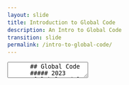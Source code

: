 ```yaml
---
layout: slide
title: Introduction to Global Code
description: An Intro to Global Code
transition: slide
permalink: /intro-to-global-code/
---
```

<section data-markdown>
    <textarea data-template>
      ## Global Code
      ##### 2023
      ![Global Code](../assets/img/2023GlobalCodeLogo_Dark.png)
      
      ---
      
      ## Who are we?
      * Software engineers
      * Professionals
      * Educators
      
      Note:
      
      this is a great opportunity to introduce yourselves & talk about your own backgrounds.
      
      What made you want to become a programmer? What do you get from it? Why would you encourage someone else to have a go?

      ---
      
      ## Who are you?
      * Software engineers!
      * Hand-picked
      
      Note:
      
      The point here is that everyone is a programmer, we don't do any gatekeeping here. If you're in the room, you're one of us. Here the lamplighters can talk about their experience at Global Code last year, and how things have changed for them in the last 12 months.
      
      ---
      
      ## Who are you?
      * Selection criteria wasn't about grades
      * Who doesn't want to change the world?!
      
      Note:
      
      This is a good chance to talk about how we chose members of the class. It was entirely based on their applications. We asked four questions:
      
      * What difference is technology making in your life right now?
      * What difference does technology make to the lives of your family or the people around you?
      * What will you be doing a month after the summer programme has finished?
      * Read about the "moonshot philosophy". What's your moonshot for Ghana?
      
      We're looking for people who are bold and excited about facing societal challenges with technology. We want to provide fuel for that fire & give you some of the skills you'll need.
      
      ---
      
      ## What are we here for?
      * Learn Python, some electronics
      * Internet of Things
      
      Note:
      
      We have to teach you some stuff first of all. So there's lots of labs, which you *must* do. In the second week we'll get to building cool stuff, and in the third and final week you'll design and build a project yourselves, in groups.
      
      ---
      
      ## What are we here for?
      * Learn to be PRO
      * Gain the tools to improve the world
      
      Note:
      
      A lot of our students are excited to learn what a professional software engineer does. So let's talk about version control, CI, platforms, project management etc.
      
      ---
      
      ## Plan
      * 3 weeks
      * Raspberry Pi
      * Advanced Python
      * Electronics
      * Internet of Things
      
      ---
      
      ## Plan
      All kinds of other cool stuff!
      * We're *really* good at this
      * who's used git? heroku?
      * cool projects
      * FUN!
      
      ---
      
      ## Plan
      * 9am - 4pm
      * Lunch @ 12
      * Casual dress
      * Join slack & whatsapp
      * Do the labs :)
    
      Note:
      
      We've discovered it's very useful to be overly strict about time. It's really the only thing that works. Start teaching at 9 and people will figure it out. And don't stay late becuase it overly disadvantages women who are more likely to have to get home. Aside from that, it's your room - feel free to shift furniture around, listen to music, show videos if you have the bandwidth. Have fun :)
     </textarea>
</section>
